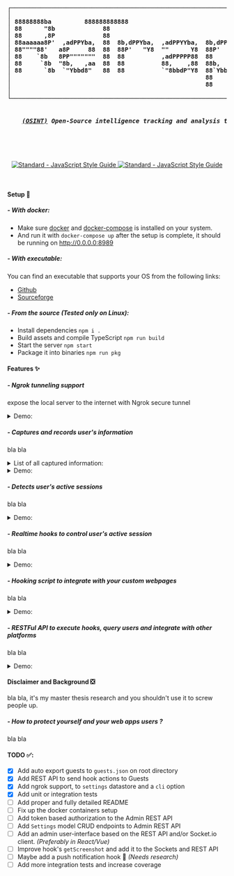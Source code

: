 <b>
<pre align='center'>
┌─────────────────────────────────────────────────────────────────┐
│                                                                 │
│ 88888888ba         888888888888                                 │
│ 88      "8b             88                                      │
│ 88      ,8P             88                                      │
│ 88aaaaaa8P'  ,adPPYba,  88  8b,dPPYba,  ,adPPYYba,  8b,dPPYba,  │
│ 88""""88'   a8P     88  88  88P'   "Y8  ""      Y8  88P'    "8a │
│ 88    `8b   8PP"""""""  88  88          ,adPPPPP88  88       d8 │
│ 88     `8b  "8b,   ,aa  88  88          88,    ,88  88b,   ,a8" │
│ 88      `8b  `"Ybbd8"   88  88          `"8bbdP"Y8  88`YbbdP"   │
│                                                     88          │
│                                                     88          │
│                                                                 │
└─────────────────────────────────────────────────────────────────┘
<h5>
    <i><a href='https://en.wikipedia.org/wiki/Open-source_intelligence'>(OSINT)</a></i> Open-Source intelligence tracking and analysis tool. Inspired by <a href='https://github.com/jofpin/trape'>Trape</a>.
</h5>
</pre>
</b>

<br />
<p align='center'>
    <a href="https://standardjs.com">
        <img src="https://img.shields.io/badge/code_style-standard-brightgreen.svg" alt="Standard - JavaScript Style Guide">
    </a>
    <a href="https://standardjs.com">
        <img src="https://img.shields.io/badge/code_style-standard-brightgreen.svg" alt="Standard - JavaScript Style Guide">
    </a>
</p>
<br />

#### Setup 🧰
##### - With docker:
- Make sure [docker](https://www.docker.com/products/docker-desktop) and [docker-compose](https://docs.docker.com/compose/install/) is installed on your system.
- And run it with `docker-compose up` after the setup is complete, it should be running on http://0.0.0.0:8989

##### - With executable:
You can find an executable that supports your OS from the following links:

- [Github](https://github.com/mrf345/retrap/releases)
- [Sourceforge](https://sourceforge/retrap)

##### - From the source _(Tested only on Linux)_:
- Install dependencies `npm i .`
- Build assets and compile TypeScript `npm run build`
- Start the server `npm start`
- Package it into binaries `npm run pkg`


#### Features ✨
##### - Ngrok tunneling support
expose the local server to the internet with Ngrok secure tunnel

<details>
    <summary> Demo: </summary>
</details>


##### - Captures and records user's information
bla bla

<details>
    <summary> List of all captured information: </summary>
</details>

<details>
    <summary> Demo: </summary>

</details>


##### - Detects user's active sessions 
bla bla

<details>
    <summary> Demo: </summary>

</details>


##### - Realtime hooks to control user's active session
bla bla

<details>
    <summary> Demo: </summary>

</details>


##### - Hooking script to integrate with your custom webpages
bla bla

<details>
    <summary> Demo: </summary>
</details>


##### - RESTFul API to execute hooks, query users and integrate with other platforms
bla bla

<details>
    <summary> Demo: </summary>
</details>


#### Disclaimer and Background ❎
bla bla, it's my master thesis research and you shouldn't use it to screw people up.

##### - How to protect yourself and your web apps users ?
bla bla



#### TODO ✅:
- [x] Add auto export guests to `guests.json` on root directory
- [x] Add REST API to send hook actions to Guests
- [x] Add ngrok support, to `settings` datastore and a `cli` option
- [x] Add unit or integration tests
- [ ] Add proper and fully detailed README
- [ ] Fix up the docker containers setup
- [ ] Add token based authorization to the Admin REST API
- [ ] Add `Settings` model CRUD endpoints to Admin REST API
- [ ] Add an admin user-interface based on the REST API and/or Socket.io client. _(Preferably in React/Vue)_
- [ ] Improve hook's `getScreenshot` and add it to the Sockets and REST API
- [ ] Maybe add a push notification hook 🤔 _(Needs research)_
- [ ] Add more integration tests and increase coverage
